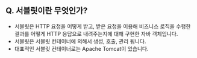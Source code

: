 ## Q. 서블릿이란 무엇인가?
* 서블릿은 HTTP 요청을 어떻게 받고, 받은 요청을 이용해 비즈니스 로직을 수행한 결과를 어떻게 HTTP 응답으로 내려주는지에 대해 구현한 자바 객체입니다.
* 서블릿은 서블릿 컨테이너에 의해서 생성, 호출, 관리 됩니다.
* 대표적인 서블릿 컨테이너로는 Apache Tomcat이 있습니다.